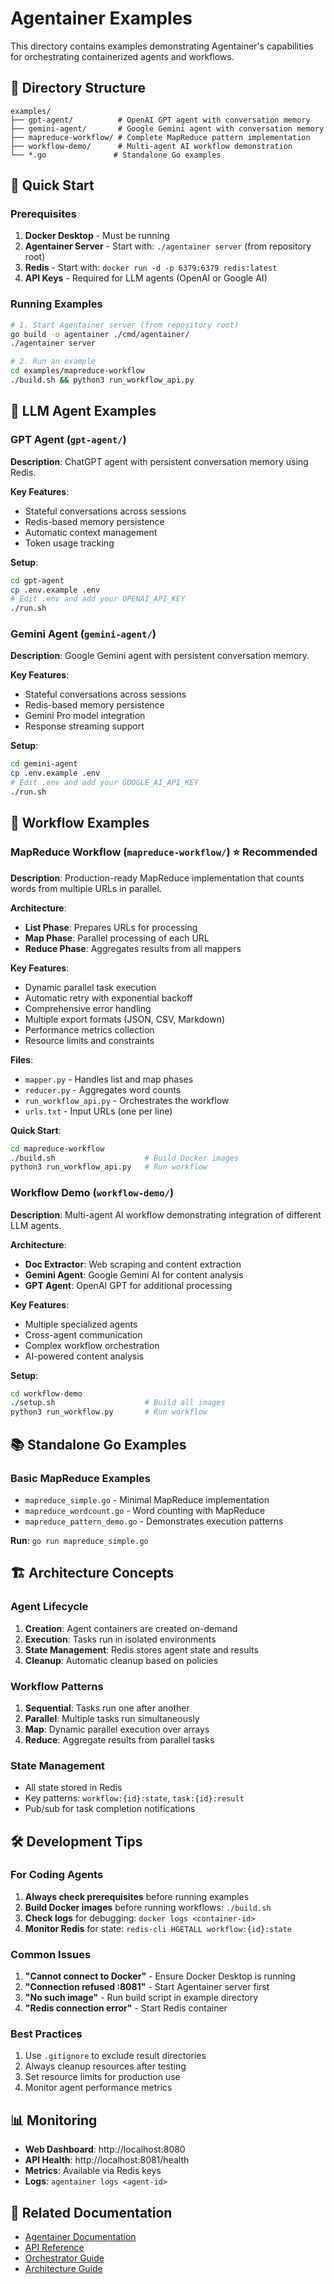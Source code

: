 # Agentainer Examples

This directory contains examples demonstrating Agentainer's capabilities for orchestrating containerized agents and workflows.

## 📁 Directory Structure

```
examples/
├── gpt-agent/          # OpenAI GPT agent with conversation memory
├── gemini-agent/       # Google Gemini agent with conversation memory  
├── mapreduce-workflow/ # Complete MapReduce pattern implementation
├── workflow-demo/      # Multi-agent AI workflow demonstration
└── *.go               # Standalone Go examples
```

## 🚀 Quick Start

### Prerequisites
1. **Docker Desktop** - Must be running
2. **Agentainer Server** - Start with: `./agentainer server` (from repository root)
3. **Redis** - Start with: `docker run -d -p 6379:6379 redis:latest`
4. **API Keys** - Required for LLM agents (OpenAI or Google AI)

### Running Examples

```bash
# 1. Start Agentainer server (from repository root)
go build -o agentainer ./cmd/agentainer/
./agentainer server

# 2. Run an example
cd examples/mapreduce-workflow
./build.sh && python3 run_workflow_api.py
```

## 🤖 LLM Agent Examples

### GPT Agent (`gpt-agent/`)
**Description**: ChatGPT agent with persistent conversation memory using Redis.

**Key Features**:
- Stateful conversations across sessions
- Redis-based memory persistence
- Automatic context management
- Token usage tracking

**Setup**:
```bash
cd gpt-agent
cp .env.example .env
# Edit .env and add your OPENAI_API_KEY
./run.sh
```

### Gemini Agent (`gemini-agent/`)
**Description**: Google Gemini agent with persistent conversation memory.

**Key Features**:
- Stateful conversations across sessions
- Redis-based memory persistence
- Gemini Pro model integration
- Response streaming support

**Setup**:
```bash
cd gemini-agent
cp .env.example .env
# Edit .env and add your GOOGLE_AI_API_KEY
./run.sh
```

## 🔄 Workflow Examples

### MapReduce Workflow (`mapreduce-workflow/`) ⭐ Recommended
**Description**: Production-ready MapReduce implementation that counts words from multiple URLs in parallel.

**Architecture**:
- **List Phase**: Prepares URLs for processing
- **Map Phase**: Parallel processing of each URL
- **Reduce Phase**: Aggregates results from all mappers

**Key Features**:
- Dynamic parallel task execution
- Automatic retry with exponential backoff
- Comprehensive error handling
- Multiple export formats (JSON, CSV, Markdown)
- Performance metrics collection
- Resource limits and constraints

**Files**:
- `mapper.py` - Handles list and map phases
- `reducer.py` - Aggregates word counts
- `run_workflow_api.py` - Orchestrates the workflow
- `urls.txt` - Input URLs (one per line)

**Quick Start**:
```bash
cd mapreduce-workflow
./build.sh                    # Build Docker images
python3 run_workflow_api.py   # Run workflow
```

### Workflow Demo (`workflow-demo/`)
**Description**: Multi-agent AI workflow demonstrating integration of different LLM agents.

**Architecture**:
- **Doc Extractor**: Web scraping and content extraction
- **Gemini Agent**: Google Gemini AI for content analysis
- **GPT Agent**: OpenAI GPT for additional processing

**Key Features**:
- Multiple specialized agents
- Cross-agent communication
- Complex workflow orchestration
- AI-powered content analysis

**Setup**:
```bash
cd workflow-demo
./setup.sh                    # Build all images
python3 run_workflow.py       # Run workflow
```

## 📚 Standalone Go Examples

### Basic MapReduce Examples
- `mapreduce_simple.go` - Minimal MapReduce implementation
- `mapreduce_wordcount.go` - Word counting with MapReduce
- `mapreduce_pattern_demo.go` - Demonstrates execution patterns

**Run**: `go run mapreduce_simple.go`


## 🏗️ Architecture Concepts

### Agent Lifecycle
1. **Creation**: Agent containers are created on-demand
2. **Execution**: Tasks run in isolated environments
3. **State Management**: Redis stores agent state and results
4. **Cleanup**: Automatic cleanup based on policies

### Workflow Patterns
1. **Sequential**: Tasks run one after another
2. **Parallel**: Multiple tasks run simultaneously
3. **Map**: Dynamic parallel execution over arrays
4. **Reduce**: Aggregate results from parallel tasks

### State Management
- All state stored in Redis
- Key patterns: `workflow:{id}:state`, `task:{id}:result`
- Pub/sub for task completion notifications

## 🛠️ Development Tips

### For Coding Agents
1. **Always check prerequisites** before running examples
2. **Build Docker images** before running workflows: `./build.sh`
3. **Check logs** for debugging: `docker logs <container-id>`
4. **Monitor Redis** for state: `redis-cli HGETALL workflow:{id}:state`

### Common Issues
1. **"Cannot connect to Docker"** - Ensure Docker Desktop is running
2. **"Connection refused :8081"** - Start Agentainer server first
3. **"No such image"** - Run build script in example directory
4. **"Redis connection error"** - Start Redis container

### Best Practices
1. Use `.gitignore` to exclude result directories
2. Always cleanup resources after testing
3. Set resource limits for production use
4. Monitor agent performance metrics

## 📊 Monitoring

- **Web Dashboard**: http://localhost:8080
- **API Health**: http://localhost:8081/health
- **Metrics**: Available via Redis keys
- **Logs**: `agentainer logs <agent-id>`

## 🔗 Related Documentation

- [Agentainer Documentation](../docs/)
- [API Reference](../docs/API_ENDPOINTS.md)
- [Orchestrator Guide](../docs/ORCHESTRATOR.md)
- [Architecture Guide](../docs/WORKFLOW_ARCHITECTURE.md)